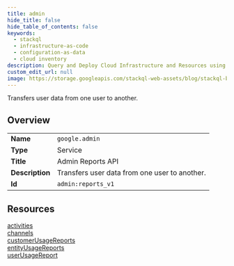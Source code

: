 ```yaml
---
title: admin
hide_title: false
hide_table_of_contents: false
keywords:
  - stackql
  - infrastructure-as-code
  - configuration-as-data
  - cloud inventory
description: Query and Deploy Cloud Infrastructure and Resources using SQL
custom_edit_url: null
image: https://storage.googleapis.com/stackql-web-assets/blog/stackql-blog-post-featured-image.png
---
```

Transfers user data from one user to another.  
    

## Overview
<table><tbody>
<tr><td><b>Name</b></td><td><code>google.admin</code></td></tr>
<tr><td><b>Type</b></td><td>Service</td></tr>
<tr><td><b>Title</b></td><td>Admin Reports API</td></tr>
<tr><td><b>Description</b></td><td>Transfers user data from one user to another.</td></tr>
<tr><td><b>Id</b></td><td><code>admin:reports_v1</code></td></tr>
</tbody></table>

## Resources
<div class="row">
<div class="providerDocColumn">
<a href="/providers/google/admin/activities/">activities</a><br />
<a href="/providers/google/admin/channels/">channels</a><br />
<a href="/providers/google/admin/customerUsageReports/">customerUsageReports</a><br />
</div>
<div class="providerDocColumn">
<a href="/providers/google/admin/entityUsageReports/">entityUsageReports</a><br />
<a href="/providers/google/admin/userUsageReport/">userUsageReport</a><br />
</div>
</div>
